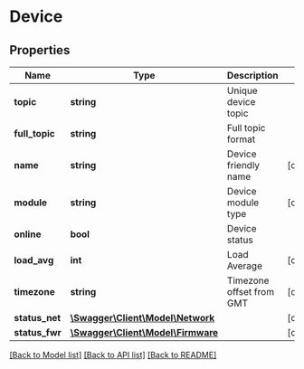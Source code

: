 # Device

## Properties
Name | Type | Description | Notes
------------ | ------------- | ------------- | -------------
**topic** | **string** | Unique device topic | 
**full_topic** | **string** | Full topic format | 
**name** | **string** | Device friendly name | [optional] 
**module** | **string** | Device module type | [optional] 
**online** | **bool** | Device status | 
**load_avg** | **int** | Load Average | [optional] 
**timezone** | **string** | Timezone offset from GMT | [optional] 
**status_net** | [**\Swagger\Client\Model\Network**](Network.md) |  | [optional] 
**status_fwr** | [**\Swagger\Client\Model\Firmware**](Firmware.md) |  | [optional] 

[[Back to Model list]](../../README.md#documentation-for-models) [[Back to API list]](../../README.md#documentation-for-api-endpoints) [[Back to README]](../../README.md)

